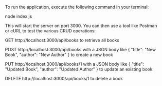 To run the application, execute the following command in your terminal:


node index.js

This will start the server on port 3000. You can then use a tool like Postman or cURL to test the various CRUD operations:

GET http://localhost:3000/api/books to retrieve all books

POST http://localhost:3000/api/books with a JSON body like { "title": "New Book", "author": "New Author" } to create a new book

PUT http://localhost:3000/api/books/1 with a JSON body like { "title": "Updated Book", "author": "Updated Author" } to update an existing book

DELETE http://localhost:3000/api/books/1 to delete a book
